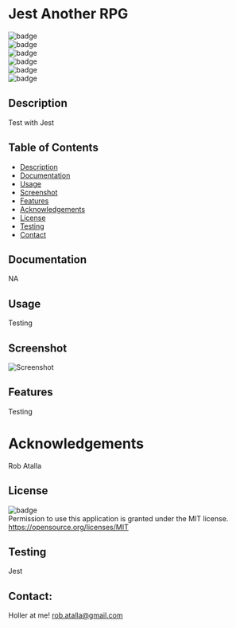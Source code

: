 # Jest Another RPG

  ![badge](https://img.shields.io/github/languages/top/ratalla816/jest-another-RPG)
  <br> 
  ![badge](https://img.shields.io/github/languages/count/ratalla816/jest-another-RPG)
  <br>
  ![badge](https://img.shields.io/github/issues/ratalla816/jest-another-RPG)
  <br>
  ![badge](https://img.shields.io/github/issues-closed/ratalla816/jest-another-RPG)
  <br>
  ![badge](https://img.shields.io/github/last-commit/ratalla816/jest-another-RPG)
  <br>
  ![badge](https://img.shields.io/badge/license-MIT-important)
  
  ## Description
  
   Test with Jest
 
  ## Table of Contents
  - [Description](#description)
  - [Documentation](#documentation)
  - [Usage](#usage)
  - [Screenshot](#screenshot)
  - [Features](#features)
  - [Acknowledgements](#acknowledgements)
  - [License](#license)
  - [Testing](#testing)
  - [Contact](#contact)

  ## Documentation
  NA
 
  ## Usage
  Testing

  ## Screenshot
  ![Screenshot](NA)

  ## Features
  Testing
  
  # Acknowledgements
  Rob Atalla
    
  ## License
  ![badge](https://img.shields.io/badge/license-MIT-important)
  <br>
  Permission to use this application is granted under the MIT license. <https://opensource.org/licenses/MIT>


  ## Testing
  Jest

  ## Contact:
  Holler at me! <a href="mailto:rob.atalla@gmail.com">rob.atalla@gmail.com</a>